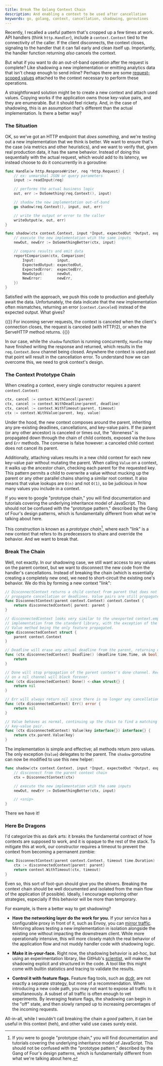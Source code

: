 ```yaml
---
title: Break The Golang Context Chain
description: And enabling a context to be used after cancellation
keywords: go, golang, context, cancellation, shadowing, goroutines
---
```


Recently, I recalled a useful pattern that's cropped up a few times at work. API handlers (think `http.Handler`), include a `context.Context` tied to the connectivity of the caller. If the client disconnects, the context closes, signaling to the handler that it can fail early and clean itself up. Importantly, the handler function returning _also_ cancels the context.

But what if you want to do an out-of-band operation after the request is complete? Like shadowing a new implementation or emitting analytics data that isn't cheap enough to send inline? Perhaps there are some [request-scoped values][values] attached to the context necessary to perform these operations.

A straightforward solution might be to create a new context and attach used values. Copying works if the application owns those key-value pairs, and they are enumerable. But it should feel rickety. And, in the case of shadowing, this is an assumption that's different than the actual implementation. Is there a better way?

### The Situation

OK, so we've got an HTTP endpoint that _does something_, and we're testing out a new implementation that we think is better. We want to ensure that's the case (via metrics and other heuristics), and we want to verify that, given real production data, it has the same behavior. Instead of doing this sequentially with the actual request, which would add to its latency, we instead choose to do it concurrently in a goroutine:

```go
func Handle(w http.ResponseWriter, req *http.Request) {
	// ex: unmarshal JSON or query parameters
	input := readInput(req)

	// performs the actual business logic
	out, err := DoSomething(req.Context(), input)

	// shadow the new implementation out-of-band
	go shadow(req.Context(), input, out, err)

	// write the output or error to the caller
	writeOutput(w, out, err)
}

func shadow(ctx context.Context, input *Input, expectedOut *Output, expectedErr error) {
	// execute the new implementation wtih the same inputs
	newOut, newErr := DoSomethingBetter(ctx, input)

	// compare results and emit data
	reportComparison(ctx, Comparison{
		Input:          input,
		ExpectedOutput: expectedOut,
		ExpectedError:  expectedErr,
		NewOutput:      newOut,
		NewError:       newErr,
	})
}
```

Satisfied with the approach, we push this code to production and gleefully await the data. Unfortunately, the data indicate that the new implementation often mismatches, returning an error (`context.Canceled`) instead of the expected output. What gives?

{{<citation title="net/http.Request.Context" url="https://golang.org/pkg/net/http/#Request.Context">}}
For incoming server requests, the context is canceled when the client's connection closes, the request is canceled (with HTTP/2), or when the ServeHTTP method returns.
{{</citation>}}

In our case, while the `shadow` function is running concurrently, `Handle` may have finished writing the response and returned, which results in the `req.Context.Done` channel being closed. Anywhere the context is used past that point will result in the cancellation error. To understand how we can overcome this, we need to grok context's design.

### The Context Prototype Chain

When creating a context, every single constructor requires a parent `context.Context`:

```go
ctx, cancel := context.WithCancel(parent)
ctx, cancel := context.WithDeadline(parent, deadline)
ctx, cancel := context.WithTimeout(parent, timeout)
ctx := context.WithValue(parent, key, value)
```

Under the hood, the new context composes around the parent, inheriting any pre-existing deadlines, cancellations, and key-value pairs. If the parent (or any other ancestor) is canceled or times out, the "doneness" is propagated down through the chain of child contexts, exposed via the `Done` and `Err` methods. The converse is false however: a canceled child context does not cancel its parent.

Additionally, attaching values results in a new child context for each new key-value pair without mutating the parent. When calling `Value` on a context, it walks up the ancestor chain, checking each parent for the requested key. This pattern permits a child to overwrite a value without mucking up the parent or any other parallel chains sharing a similar root context. It also means that value lookups are `O(n)` and not `O(1)`, so be judicious in how many values you include in a context.

<aside>If you were to google "prototype chain," you will find documentation and tutorials covering the underlying inheritance model of JavaScript. This should not be confused with the "prototype pattern," described by the Gang of Four's design patterns, which is fundamentally different from what we're talking about here.</aside>

This construction is known as a _prototype chain_[^chain], where each "link" is a new context that refers to its predecessors to share and override the behavior. And we want to break that.

[^chain]: If you were to google "prototype chain," you will find documentation and tutorials covering the underlying inheritance model of JavaScript. This should not be confused with the "prototype pattern," described by the Gang of Four's design patterns, which is fundamentally different from what we're talking about here.

### Break The Chain

Well, not exactly. In our shadowing case, we still want access to any values on the parent context, but we want to disconnect the new code from the handler's cancellations. Instead of breaking the chain (which is essentially creating a completely new one), we need to short-circuit the existing one's behavior. We do this by forming a new context "link":

```go
// DisconnectContext returns a child context from parent that does not
// propagate cancellation or deadlines. Value pairs are still propagated.
func DisconnectContext(parent context.Context) context.Context {
	return disconnectedContext{ parent: parent }
}

// disconnectedContext looks very similar to the unexported context.emptyCtx
// implementation from the standard library, with the exception of the parent's
// Value method being the only feature propagated.
type disconnectedContext struct {
	parent context.Context
}

// Deadline will erase any actual deadline from the parent, returning ok==false
func (ctx disconnectedContext) Deadline() (deadline time.Time, ok bool) {
	return
}

// Done will stop propagation of the parent context's done channel. Receiving
// on a nil channel will block forever.
func (ctx disconnectedContext) Done() <-chan struct{} {
	return nil
}

// Err will always return nil since there is no longer any cancellation
func (ctx disconnectedContext) Err() error {
	return nil
}

// Value behaves as normal, continuing up the chain to find a matching
// key-value pair.
func (ctx disconnectedContext) Value(key interface{}) interface{} {
	return ctx.parent.Value(key)
}
```

The implementation is simple and effective; all methods return zero values. The only exception (`Value`) delegates to the parent. The `shadow` goroutine can now be modified to use this new helper:

```go
func shadow(ctx context.Context, input *Input, expectedOut *Output, expectedErr error) {
	// disconnect from the parent context chain
	ctx = DisconnectContext(ctx)

	// execute the new implementation wtih the same inputs
	newOut, newErr := DoSomethingBetter(ctx, input)

	// <snip>
}
```

There we have it!

### Here Be Dragons

I'd categorize this as dark arts: it breaks the fundamental contract of how contexts are supposed to work, and it is opaque to the rest of the stack. To mitigate this at work, our constructor requires a timeout to prevent the context from becoming a permanent zombie:

```go
func DisconnectContext(parent context.Context, timeout time.Duration) (context.Context, context.CancelFunc) {
	ctx := disconnectedContext{parent: parent}
	return context.WithTimeout(ctx, timeout)
}
```

Even so, this sort of foot-gun should give you the shivers. Breaking the context chain should be well documented and isolated from the main flow of the application (if possible). Ideally, I encourage exploring other strategies, especially if this behavior will be more than temporary.

For example, is there a better way to get shadowing?

- **Have the networking layer do the work for you.** If your service has a configurable proxy in front of it, such as Envoy, you can [mirror traffic][mirror]. Mirroring allows testing a new implementation in isolation alongside the existing one without impacting the downstream client. While more operationally intensive, this will more closely match the real behavior of the application flow and not muddy handler code with shadowing logic.

- **Make it in-your-face.** Right now, the shadowing behavior is ad-hoc, but using an experimentation library, like GitHub's [scientist][scientist], will make the shadowing explicit and structured in the code. A tool like this might come with builtin statistics and tracing to validate the results.

- **Control it with feature flags.** Feature flag tools, such as [dcdr][dcdr], are not exactly a separate strategy, but more of a recommendation. When introducing a new code path, you may not want to expose all traffic to it simultaneously. A subset of all traffic is often enough to vet experiments. By leveraging feature flags, the shadowing can begin in the "off" state, and then slowly ramped up to increasing percentages of the incoming requests.

All-in-all, while I wouldn't call breaking the chain a _good_ pattern, it can be useful in this context (heh), and other valid use cases surely exist.

[mirror]: https://www.envoyproxy.io/docs/envoy/latest/api-v2/api/v2/route/route_components.proto#envoy-api-msg-route-routeaction-requestmirrorpolicy
[scientist]: https://github.com/github/scientist
[values]: https://blog.golang.org/context
[dcdr]: https://github.com/vsco/dcdr
